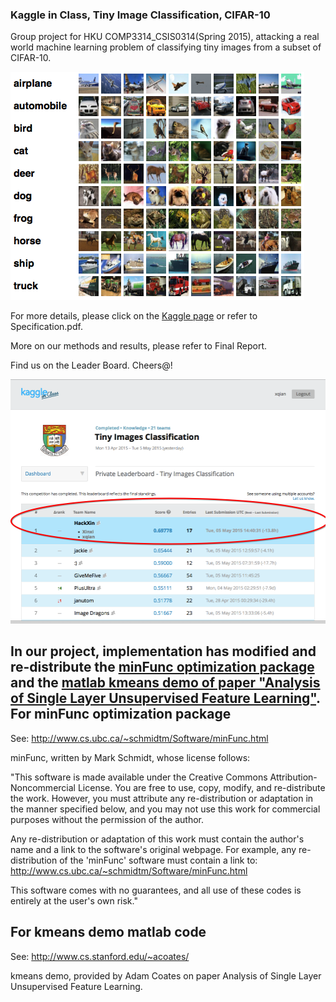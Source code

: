 ### Kaggle in Class, Tiny Image Classification, CIFAR-10

Group project for HKU COMP3314_CSIS0314(Spring 2015), attacking a real world machine learning problem of classifying tiny images from a subset of CIFAR-10.  


![cifar10](cifar10.png)  

For more details, please click on the [Kaggle page](https://inclass.kaggle.com/c/tiny-images-classification) or refer to Specification.pdf.  

More on our methods and results, please refer to Final Report.   

Find us on the Leader Board. Cheers@!  

![LeaderBoard](LeaderBoard.png)  


In our project, implementation has modified and re-distribute the [minFunc optimization package](http://www.cs.ubc.ca/~schmidtm/Software/minFunc.html) and the [matlab kmeans demo of paper "Analysis of Single Layer Unsupervised Feature Learning"](http://ai.stanford.edu/~ang/papers/nipsdlufl10-AnalysisSingleLayerUnsupervisedFeatureLearning.pdf). 
For minFunc optimization package
----------------------------------
See:  http://www.cs.ubc.ca/~schmidtm/Software/minFunc.html

minFunc, written by Mark Schmidt, whose license follows:

"This software is made available under the Creative Commons 
Attribution-Noncommercial License.  You are free to use, copy, modify, and 
re-distribute the work.  However, you must attribute any re-distribution or 
adaptation in the manner specified below, and you may not use this work for 
commercial purposes without the permission of the author.

Any re-distribution or adaptation of this work must contain the author's name 
and a link to the software's original webpage.  For example, any 
re-distribution of the 'minFunc' software must contain a link to:
http://www.cs.ubc.ca/~schmidtm/Software/minFunc.html

This software comes with no guarantees, and all use of these codes is
entirely at the user's own risk."

For kmeans demo matlab code
----------------------------------
See:  http://www.cs.stanford.edu/~acoates/

kmeans demo, provided by Adam Coates on paper Analysis of Single Layer Unsupervised Feature Learning.



